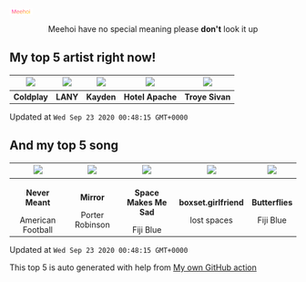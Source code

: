 [![Meehoi Logo](https://github.com/beam41/beam41/raw/master/mh.svg)](http://my.meehoi.me/)
<p align="center">Meehoi have no special meaning please <b>don't</b> look it up</p>

## My top 5 artist right now!
<!-- table start -->
|<img src="https://i.scdn.co/image/73a21de115738931d6c7760408ed367812b55ccd">|<img src="https://i.scdn.co/image/7242d5d165e671eacf02cee6533a005fc1f5c6ca">|<img src="https://i.scdn.co/image/914f109ffee0ce6dc12e47a7be492be49d2b1c12">|<img src="https://i.scdn.co/image/cc999d89e7d03c47d4c99dacb58166fc6063fe65">|<img src="https://i.scdn.co/image/01055eb987b2124d44e05c313f040cb372a71f92">|
| :---: | :---: | :---: | :---: | :---: |
|<b>Coldplay</b>|<b>LANY</b>|<b>Kayden</b>|<b>Hotel Apache</b>|<b>Troye Sivan</b>|

Updated at `Wed Sep 23 2020 00:48:15 GMT+0000`
<!-- table end -->

## And my top 5 song
<!-- table song start -->
|<img src="https://i.scdn.co/image/ab67616d00001e02d6dfafe62fef3ad433ff77d8">|<img src="https://i.scdn.co/image/ab67616d00001e0220cf064f71a0d424349c9f6a">|<img src="https://i.scdn.co/image/ab67616d00001e022da68fa4075114ebe35c1620">|<img src="https://i.scdn.co/image/ab67616d00001e024dc99da0b258b72cdb8fcc04">|<img src="https://i.scdn.co/image/ab67616d00001e022ef849da76c21fbcb896bac7">|
| :---: | :---: | :---: | :---: | :---: |
|<p><b>Never Meant</b></p> American Football|<p><b>Mirror</b></p> Porter Robinson|<p><b>Space Makes Me Sad</b></p> Fiji Blue|<p><b>boxset.girlfriend</b></p> lost spaces|<p><b>Butterflies</b></p> Fiji Blue|

Updated at `Wed Sep 23 2020 00:48:15 GMT+0000`
<!-- table song end -->

This top 5 is auto generated with help from [My own GitHub action](https://github.com/beam41/spotify-listening)